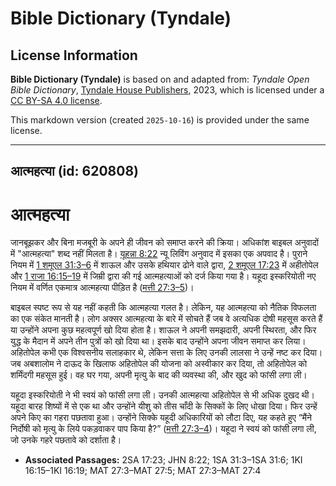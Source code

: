 # Bible Dictionary (Tyndale)

## License Information

**Bible Dictionary (Tyndale)** is based on and adapted from: _Tyndale Open Bible Dictionary_, [Tyndale House Publishers](https://tyndaleopenresources.com/), 2023, which is licensed under a [CC BY-SA 4.0 license](https://creativecommons.org/licenses/by-sa/4.0/legalcode.en).

This markdown version (created `2025-10-16`) is provided under the same license.



--------------------------------

## आत्महत्या (id: 620808)

आत्महत्या
=========

जानबूझकर और बिना मजबूरी के अपने ही जीवन को समाप्त करने की क्रिया। अधिकांश बाइबल अनुवादों में "आत्महत्या" शब्द नहीं मिलता है। [यूहन्ना 8:22](https://ref.ly/John8:22) न्यू लिविंग अनुवाद में इसका एक अपवाद है। पुराने नियम में [1 शमूएल 31:3–6](https://ref.ly/1Sam31:3-1Sam31:6) में शाऊल और उसके हथियार ढोने वाले द्वारा, [2 शमूएल 17:23](https://ref.ly/2Sam17:23) में अहीतोपेल और [1 राजा 16:15–19](https://ref.ly/1Kgs16:15-1Kgs16:19) में जिम्री द्वारा की गई आत्महत्याओं को दर्ज किया गया है। यहूदा इस्करियोती नए नियम में वर्णित एकमात्र आत्महत्या पीड़ित है ([मत्ती 27:3–5](https://ref.ly/Matt27:3-Matt27:5))।

बाइबल स्पष्ट रूप से यह नहीं कहती कि आत्महत्या गलत है। लेकिन, यह आत्महत्या को नैतिक विफलता का एक संकेत मानती है। लोग अक्सर आत्महत्या के बारे में सोचते हैं जब वे अत्यधिक दोषी महसूस करते हैं या उन्होंने अपना कुछ महत्वपूर्ण खो दिया होता है। शाऊल ने अपनी समझदारी, अपनी स्थिरता, और फिर युद्ध के मैदान में अपने तीन पुत्रों को खो दिया था। इसके बाद उन्होंने अपना जीवन समाप्त कर लिया। अहितोपेल कभी एक विश्वसनीय सलाहकार थे, लेकिन सत्ता के लिए उनकी लालसा ने उन्हें नष्ट कर दिया। जब अबशालोम ने दाऊद के खिलाफ अहितोपेल की योजना को अस्वीकार कर दिया, तो अहितोपेल को शर्मिंदगी महसूस हुई। वह घर गया, अपनी मृत्यु के बाद की व्यवस्था की, और खुद को फांसी लगा ली।

यहूदा इस्करियोती ने भी स्वयं को फांसी लगा ली। उनकी आत्महत्या अहितोपेल से भी अधिक दुखद थी। यहूदा बारह शिष्यों में से एक था और उन्होंने यीशु को तीस चाँदी के सिक्कों के लिए धोखा दिया। फिर उन्हें अपने किए का गहरा पछतावा हुआ। उन्होंने सिक्के यहूदी अधिकारियों को लौटा दिए, यह कहते हुए “मैंने निर्दोषी को मृत्यु के लिये पकड़वाकर पाप किया है?” ([मत्ती 27:3–4](https://ref.ly/Matt27:3-Matt27:4))। यहूदा ने स्वयं को फांसी लगा ली, जो उनके गहरे पछतावे को दर्शाता है।

* **Associated Passages:** 2SA 17:23; JHN 8:22; 1SA 31:3–1SA 31:6; 1KI 16:15–1KI 16:19; MAT 27:3–MAT 27:5; MAT 27:3–MAT 27:4

